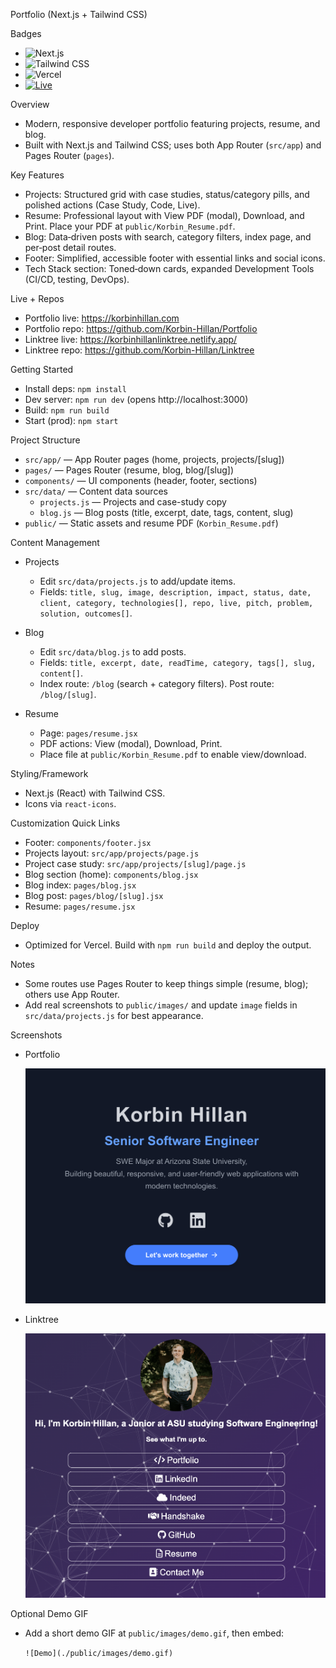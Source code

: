 Portfolio (Next.js + Tailwind CSS)

Badges
- ![Next.js](https://img.shields.io/badge/Next.js-15-black?logo=nextdotjs&logoColor=white)
- ![Tailwind CSS](https://img.shields.io/badge/Tailwind_CSS-0ea5e9?logo=tailwindcss&logoColor=white)
- ![Vercel](https://img.shields.io/badge/Deployed_on-Vercel-black?logo=vercel)
- [![Live](https://img.shields.io/badge/Live-korbinhillan.com-blue)](https://korbinhillan.com)

Overview
- Modern, responsive developer portfolio featuring projects, resume, and blog.
- Built with Next.js and Tailwind CSS; uses both App Router (`src/app`) and Pages Router (`pages`).

Key Features
- Projects: Structured grid with case studies, status/category pills, and polished actions (Case Study, Code, Live).
- Resume: Professional layout with View PDF (modal), Download, and Print. Place your PDF at `public/Korbin_Resume.pdf`.
- Blog: Data‑driven posts with search, category filters, index page, and per‑post detail routes.
- Footer: Simplified, accessible footer with essential links and social icons.
- Tech Stack section: Toned‑down cards, expanded Development Tools (CI/CD, testing, DevOps).

Live + Repos
- Portfolio live: https://korbinhillan.com
- Portfolio repo: https://github.com/Korbin-Hillan/Portfolio
- Linktree live: https://korbinhillanlinktree.netlify.app/
- Linktree repo: https://github.com/Korbin-Hillan/Linktree

Getting Started
- Install deps: `npm install`
- Dev server: `npm run dev` (opens http://localhost:3000)
- Build: `npm run build`
- Start (prod): `npm start`

Project Structure
- `src/app/` — App Router pages (home, projects, projects/[slug])
- `pages/` — Pages Router (resume, blog, blog/[slug])
- `components/` — UI components (header, footer, sections)
- `src/data/` — Content data sources
  - `projects.js` — Projects and case-study copy
  - `blog.js` — Blog posts (title, excerpt, date, tags, content, slug)
- `public/` — Static assets and resume PDF (`Korbin_Resume.pdf`)

Content Management
- Projects
  - Edit `src/data/projects.js` to add/update items.
  - Fields: `title, slug, image, description, impact, status, date, client, category, technologies[], repo, live, pitch, problem, solution, outcomes[]`.

- Blog
  - Edit `src/data/blog.js` to add posts.
  - Fields: `title, excerpt, date, readTime, category, tags[], slug, content[]`.
  - Index route: `/blog` (search + category filters). Post route: `/blog/[slug]`.

- Resume
  - Page: `pages/resume.jsx`
  - PDF actions: View (modal), Download, Print.
  - Place file at `public/Korbin_Resume.pdf` to enable view/download.

Styling/Framework
- Next.js (React) with Tailwind CSS.
- Icons via `react-icons`.

Customization Quick Links
- Footer: `components/footer.jsx`
- Projects layout: `src/app/projects/page.js`
- Project case study: `src/app/projects/[slug]/page.js`
- Blog section (home): `components/blog.jsx`
- Blog index: `pages/blog.jsx`
- Blog post: `pages/blog/[slug].jsx`
- Resume: `pages/resume.jsx`

Deploy
- Optimized for Vercel. Build with `npm run build` and deploy the output.

Notes
- Some routes use Pages Router to keep things simple (resume, blog); others use App Router.
- Add real screenshots to `public/images/` and update `image` fields in `src/data/projects.js` for best appearance.

Screenshots
- Portfolio

  ![Portfolio Screenshot](./public/images/Portfolio.png)

- Linktree

  ![Linktree Screenshot](./public/images/LinkTree.png)

Optional Demo GIF
- Add a short demo GIF at `public/images/demo.gif`, then embed:

  `![Demo](./public/images/demo.gif)`
